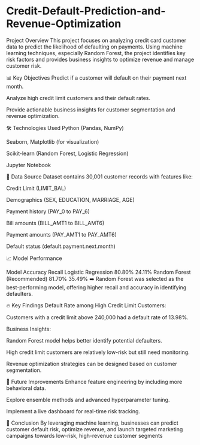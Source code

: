 # Credit-Default-Prediction-and-Revenue-Optimization
Project Overview
This project focuses on analyzing credit card customer data to predict the likelihood of defaulting on payments. Using machine learning techniques, especially Random Forest, the project identifies key risk factors and provides business insights to optimize revenue and manage customer risk.

📊 Key Objectives
Predict if a customer will default on their payment next month.

Analyze high credit limit customers and their default rates.

Provide actionable business insights for customer segmentation and revenue optimization.

🛠️ Technologies Used
Python (Pandas, NumPy)

Seaborn, Matplotlib (for visualization)

Scikit-learn (Random Forest, Logistic Regression)

Jupyter Notebook

🔎 Data Source
Dataset contains 30,001 customer records with features like:

Credit Limit (LIMIT_BAL)

Demographics (SEX, EDUCATION, MARRIAGE, AGE)

Payment history (PAY_0 to PAY_6)

Bill amounts (BILL_AMT1 to BILL_AMT6)

Payment amounts (PAY_AMT1 to PAY_AMT6)

Default status (default.payment.next.month)

📈 Model Performance

Model	Accuracy	Recall
Logistic Regression	80.80%	24.11%
Random Forest (Recommended)	81.70%	35.49%
➡️ Random Forest was selected as the best-performing model, offering higher recall and accuracy in identifying defaulters.

🔥 Key Findings
Default Rate among High Credit Limit Customers:

Customers with a credit limit above 240,000 had a default rate of 13.98%.

Business Insights:

Random Forest model helps better identify potential defaulters.

High credit limit customers are relatively low-risk but still need monitoring.

Revenue optimization strategies can be designed based on customer segmentation.

🚀 Future Improvements
Enhance feature engineering by including more behavioral data.

Explore ensemble methods and advanced hyperparameter tuning.

Implement a live dashboard for real-time risk tracking.

📣 Conclusion
By leveraging machine learning, businesses can predict customer default risk, optimize revenue, and launch targeted marketing campaigns towards low-risk, high-revenue customer segments
